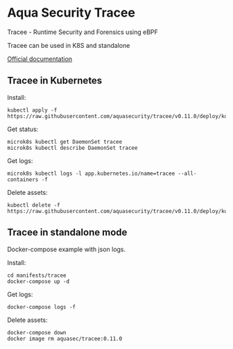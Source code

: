 Aqua Security Tracee
====================

Tracee - Runtime Security and Forensics using eBPF

Tracee can be used in K8S and standalone

[Official documentation](https://aquasecurity.github.io/tracee/v0.11/)


Tracee in Kubernetes
--------------------

Install:

    kubectl apply -f https://raw.githubusercontent.com/aquasecurity/tracee/v0.11.0/deploy/kubernetes/tracee/tracee.yaml

Get status:

    microk8s kubectl get DaemonSet tracee
    microk8s kubectl describe DaemonSet tracee

Get logs:

    microk8s kubectl logs -l app.kubernetes.io/name=tracee --all-containers -f

Delete assets:

    kubectl delete -f https://raw.githubusercontent.com/aquasecurity/tracee/v0.11.0/deploy/kubernetes/tracee/tracee.yaml


Tracee in standalone mode
-------------------------

Docker-compose example with json logs.

Install:

    cd manifests/tracee
    docker-compose up -d

Get logs:

    docker-compose logs -f

Delete assets:

    docker-compose down
    docker image rm aquasec/tracee:0.11.0